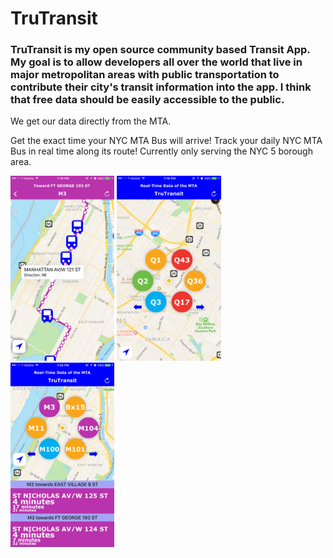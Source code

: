 # TruTransit

### TruTransit is my open source community based Transit App.  My goal is to allow developers all over the world that live in major metropolitan areas with public transportation to contribute their city's transit information into the app. I think that free data should be easily accessible to the public.

We get our data directly from the MTA. 

Get the exact time your NYC MTA Bus will arrive! Track your daily NYC MTA Bus in real time along its route! Currently only serving the NYC 5 borough area.

<img src="https://github.com/SatbirTanda/TruTransit/blob/master/imgs/ss1.png" width="33%">
<img src="https://github.com/SatbirTanda/TruTransit/blob/master/imgs/ss2.png" width="33%">
<img src="https://github.com/SatbirTanda/TruTransit/blob/master/imgs/ss3.png" width="33%">